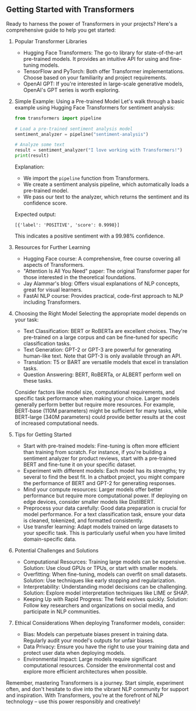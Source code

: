 ## Getting Started with Transformers

Ready to harness the power of Transformers in your projects? Here's a comprehensive guide to help you get started:

1. Popular Transformer Libraries
   - Hugging Face Transformers: The go-to library for state-of-the-art pre-trained models. It provides an intuitive API for using and fine-tuning models.
   - TensorFlow and PyTorch: Both offer Transformer implementations. Choose based on your familiarity and project requirements.
   - OpenAI GPT: If you're interested in large-scale generative models, OpenAI's GPT series is worth exploring.

2. Simple Example: Using a Pre-trained Model
   Let's walk through a basic example using Hugging Face Transformers for sentiment analysis:

   ```python
   from transformers import pipeline

   # Load a pre-trained sentiment analysis model
   sentiment_analyzer = pipeline("sentiment-analysis")

   # Analyze some text
   result = sentiment_analyzer("I love working with Transformers!")
   print(result)
   ```

   Explanation:
   - We import the `pipeline` function from Transformers.
   - We create a sentiment analysis pipeline, which automatically loads a pre-trained model.
   - We pass our text to the analyzer, which returns the sentiment and its confidence score.
   
   Expected output:
   ```
   [{'label': 'POSITIVE', 'score': 0.9998}]
   ```
   This indicates a positive sentiment with a 99.98% confidence.

3. Resources for Further Learning
   - Hugging Face course: A comprehensive, free course covering all aspects of Transformers.
   - "Attention Is All You Need" paper: The original Transformer paper for those interested in the theoretical foundations.
   - Jay Alammar's blog: Offers visual explanations of NLP concepts, great for visual learners.
   - FastAI NLP course: Provides practical, code-first approach to NLP including Transformers.

4. Choosing the Right Model
   Selecting the appropriate model depends on your task:
   - Text Classification: BERT or RoBERTa are excellent choices. They're pre-trained on a large corpus and can be fine-tuned for specific classification tasks.
   - Text Generation: GPT-2 or GPT-3 are powerful for generating human-like text. Note that GPT-3 is only available through an API.
   - Translation: T5 or BART are versatile models that excel in translation tasks.
   - Question Answering: BERT, RoBERTa, or ALBERT perform well on these tasks.

   Consider factors like model size, computational requirements, and specific task performance when making your choice. Larger models generally perform better but require more resources. For example, BERT-base (110M parameters) might be sufficient for many tasks, while BERT-large (340M parameters) could provide better results at the cost of increased computational needs.

5. Tips for Getting Started
   - Start with pre-trained models: Fine-tuning is often more efficient than training from scratch. For instance, if you're building a sentiment analyzer for product reviews, start with a pre-trained BERT and fine-tune it on your specific dataset.
   - Experiment with different models: Each model has its strengths; try several to find the best fit. In a chatbot project, you might compare the performance of BERT and GPT-2 for generating responses.
   - Mind your compute resources: Larger models offer better performance but require more computational power. If deploying on edge devices, consider smaller models like DistilBERT.
   - Preprocess your data carefully: Good data preparation is crucial for model performance. For a text classification task, ensure your data is cleaned, tokenized, and formatted consistently.
   - Use transfer learning: Adapt models trained on large datasets to your specific task. This is particularly useful when you have limited domain-specific data.

6. Potential Challenges and Solutions
   - Computational Resources: Training large models can be expensive. Solution: Use cloud GPUs or TPUs, or start with smaller models.
   - Overfitting: When fine-tuning, models can overfit on small datasets. Solution: Use techniques like early stopping and regularization.
   - Interpretability: Understanding model decisions can be challenging. Solution: Explore model interpretation techniques like LIME or SHAP.
   - Keeping Up with Rapid Progress: The field evolves quickly. Solution: Follow key researchers and organizations on social media, and participate in NLP communities.

7. Ethical Considerations
   When deploying Transformer models, consider:
   - Bias: Models can perpetuate biases present in training data. Regularly audit your model's outputs for unfair biases.
   - Data Privacy: Ensure you have the right to use your training data and protect user data when deploying models.
   - Environmental Impact: Large models require significant computational resources. Consider the environmental cost and explore more efficient architectures when possible.

Remember, mastering Transformers is a journey. Start simple, experiment often, and don't hesitate to dive into the vibrant NLP community for support and inspiration. With Transformers, you're at the forefront of NLP technology – use this power responsibly and creatively!

